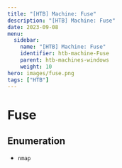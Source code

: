 ```yaml
---
title: "[HTB] Machine: Fuse"
description: "[HTB] Machine: Fuse"
date: 2023-09-08
menu:
  sidebar:
    name: "[HTB] Machine: Fuse"
    identifier: htb-machine-Fuse
    parent: htb-machines-windows
    weight: 10
hero: images/fuse.png
tags: ["HTB"]
---
```


# Fuse
## Enumeration
- `nmap`